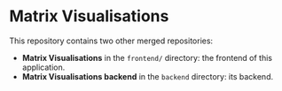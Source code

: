 # Matrix Visualisations

This repository contains two other merged repositories:
* **Matrix Visualisations** in the `frontend/` directory: the frontend of this application.
* **Matrix Visualisations backend** in the `backend` directory: its backend.
